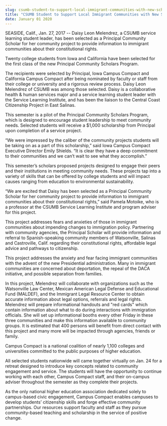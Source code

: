 ```yaml
---
slug: csumb-student-to-support-local-immigrant-communities-with-new-scholarship-program
title: "CSUMB Student to Support Local Immigrant Communities with New Scholarship Program"
date: January 01 2020
---
```


 
<p>
  SEASIDE, Calif., Jan. 27, 2017 -- Daisy Leon Melendrez, a CSUMB service
  learning student leader, has been selected as a Principal Community Scholar
  for her community project to provide information to immigrant communities
  about their constitutional rights.
</p>
<p>
  Twenty college students from Iowa and California have been selected for the
  first class of the new Principal Community Scholars Program.
</p>
<p>
  The recipients were selected by Principal, Iowa Campus Compact and California
  Campus Compact after being nominated by faculty or staff from their college or
  university and a rigorous review process. Daisy Leon Melendrez of CSUMB was
  among those selected. Daisy is a collaborative health &amp; human services
  major and a service learning student leader with the Service Learning
  Institute, and has been the liaison to the Central Coast Citizenship Project
  in East Salinas.
</p>
<p>
  This semester is a pilot of the Principal Community Scholars Program, which is
  designed to encourage student leadership to meet community needs. Selected
  students will receive a $1,000 scholarship from Principal upon completion of a
  service project.
</p>
<p>
  “We were impressed by the caliber of the community projects students will be
  taking on as a part of this scholarship,” said Iowa Campus Compact Executive
  Director Emily Shields. “It is clear they have a deep commitment to their
  communities and we can’t wait to see what they accomplish.”
</p>
<p>
  This semester’s scholars proposed projects designed to engage their peers and
  their institutions in meeting community needs. These projects tap into a
  variety of skills that can be offered by college students and will impact
  causes ranging from education to environmental sustainability.
</p>
<p>
  “We are excited that Daisy has been selected as a Principal Community Scholar
  for her community project to provide information to immigrant communities
  about their constitutional rights,” said Pamela Motoike, who is a professor at
  the CSUMB Service Learning Institute and program adviser for this project.
</p>
<p>
  This project addresses fears and anxieties of those in immigrant communities
  about impending changes to immigration policy. Partnering with community
  agencies, the Principal Scholar will provide information and referral to
  Spanish&#45;speaking community members of Watsonville, Salinas and
  Castroville, Calif. regarding their constitutional rights, affordable legal
  advice and pathways to citizenship.
</p>
<p>
  This project addresses the anxiety and fear facing immigrant communities with
  the advent of the new Presidential administration. Many in immigrant
  communities are concerned about deportation, the repeal of the DACA
  initiative, and possible separation from families.
</p>
<p>
  In this project, Melendrez will collaborate with organizations such as the
  Watsonville Law Center, Mexican American Legal Defense and Educational Fund
  &#40;MALDEF&#41;, and the Immigrant Legal Resource Center to obtain accurate
  information about legal options, referrals and legal rights. Melendrez will
  prepare informational handouts and "red cards" which contain information about
  what to do during interactions with immigration officials. She will set up
  informational booths every other Friday in these three communities and make
  this information available to community groups. It is estimated that 400
  persons will benefit from direct contact with this project and many more will
  be impacted through agencies, friends or family.
</p>
<p>
  Campus Compact is a national coalition of nearly 1,100 colleges and
  universities committed to the public purposes of higher education.
</p>
<p>
  All selected students nationwide will came together virtually on Jan. 24 for a
  retreat designed to introduce key concepts related to community engagement and
  service. The students will have the opportunity to continue working with each
  other, Campus Compact staff, and their on&#45;campus adviser throughout the
  semester as they complete their projects.
</p>
<p>
  As the only national higher education association dedicated solely to
  campus&#45;based civic engagement, Campus Compact enables campuses to develop
  students’ citizenship skills and forge effective community partnerships. Our
  resources support faculty and staff as they pursue community&#45;based
  teaching and scholarship in the service of positive change.
</p>
 
